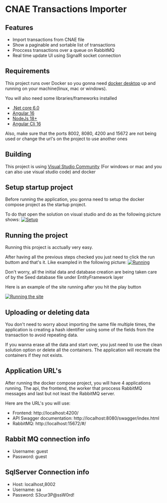 # CNAE Transactions Importer 

## Features

- Import transactions from CNAE file
- Show a paginable and sortable list of transactions
- Proccess transactions over a queue on RabbitMQ
- Real time update UI using SignalR socket connection


## Requirements

This project runs over Docker so you gonna need [docker desktop](https://www.docker.com/products/docker-desktop/ "docker desktop") up and running on your machine(linux, mac or windows).

You will also need some libraries/frameworks installed

- [.Net core 6.0](https://dotnet.microsoft.com/pt-br/download/dotnet/6.0 ".Net core 6.0")
- [Angular 16](https://angular.io/guide/setup-local "Angular 16")
- [NodeJs 18+](https://nodejs.org/en "NodeJs 18+")
- [Angular Cli 16](https://angular.io/guide/setup-local "Angular Cli 16")

Also, make sure that the ports 8002, 8080, 4200 and 15672 are not being used or change the url's on the project to use another ones

## Building

This project is using [Visual Studio Community](https://visualstudio.microsoft.com/pt-br/thank-you-downloading-visual-studio/?sku=Community&channel=Release&version=VS2022&source=VSLandingPage&passive=false&cid=2030 "Visual Studio Community") (For windows or mac and you can also use visual studio code) and docker

## Setup startup project

Before running the application, you gonna need to setup the docker compose project as the startup project.

To do that open the solution on visual studio and do as the following picture shows:
[![Setup](https://github.com/charlesfranca/desafio-dev/blob/main/assets/set-startup-project.png?raw=true "Setup")](https://github.com/charlesfranca/desafio-dev/blob/main/assets/set-startup-project.png?raw=true "Setup")

## Running the project

Running this project is acctually very easy.

After having all the previous steps checked you just need to click the run buttom and that's it. Like exampled in the following picture:
[![Running](https://github.com/charlesfranca/desafio-dev/blob/main/assets/running-project.png?raw=true "Running")](https://github.com/charlesfranca/desafio-dev/blob/main/assets/running-project.png?raw=true "Running")

Don't worry, all the initial data and database creation are being taken care of by the Seed database file under EntityFramework layer

Here is an example of the site running after you hit the play button

[![Running the site](https://github.com/charlesfranca/desafio-dev/blob/main/assets/site.gif?raw=true "Running the site")](https://github.com/charlesfranca/desafio-dev/blob/main/assets/site.gif?raw=true "Running the site")

## Uploading or deleting data

You don't need to worry about importing the same file multiple times, the application is creating a hash identifier using some of the fields from the transaction to avoid repeating data.

If you wanna erase all the data and start over, you just need to use the clean solution option or delete all the containers. The application will recreate the containers if they not exists.

## Application URL's

After running the docker compose project, you will have 4 applications running. The api, the frontend, the worker that proccess RabbitMQ messages and last but not least the RabbitMQ server.

Here are the URL's you will use:

- Frontend: http://localhost:4200/
- API Swagger documentation: http://localhost:8080/swagger/index.html
- RabbitMQ: http://localhost:15672/#/

## Rabbit MQ connection info
- Username: guest
- Password: guest

## SqlServer Connection info
- Host: localhost,8002
- Username: sa
- Password: S3cur3P@ssW0rd!
